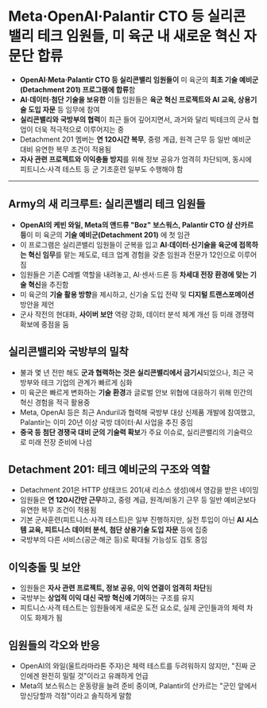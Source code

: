 # Meta·OpenAI·Palantir CTO 등 실리콘 밸리 테크 임원들, 미 육군 내 새로운 혁신 자문단 합류


* **OpenAI·Meta·Palantir CTO 등 실리콘밸리 임원들이** 미 육군의 **최초 기술 예비군(Detachment 201) 프로그램에 합류**함
* **AI·데이터·첨단 기술을 보유한** 이들 임원들은 **육군 혁신 프로젝트와 AI 교육, 상용기술 도입 자문** 등 임무에 참여
* **실리콘밸리와 국방부의 협력**이 최근 들어 깊어지면서, 과거와 달리 빅테크의 군사 협업이 더욱 적극적으로 이루어지는 중
* Detachment 201 멤버는 **연 120시간 복무**, 중령 계급, 원격 근무 등 일반 예비군 대비 유연한 복무 조건이 적용됨
* **자사 관련 프로젝트와 이익충돌 방지**를 위해 정보 공유가 엄격히 차단되며, 동시에 피트니스·사격 테스트 등 군 기초훈련 일부도 수행해야 함

---

Army의 새 리크루트: 실리콘밸리 테크 임원들
--------------------------

* **OpenAI의 케빈 와일, Meta의 앤드류 "Boz" 보스워스, Palantir CTO 샴 산카르 등**이 미 육군의 **기술 예비군(Detachment 201)** 에 첫 임관
* 이 프로그램은 실리콘밸리 임원들이 군복을 입고 **AI·데이터·신기술을 육군에 접목하는 혁신 임무**를 맡는 제도로, 테크 업계 경험을 갖춘 임원과 전문가 12인으로 이루어짐
* 임원들은 기존 C레벨 역할을 내려놓고, AI·센서·드론 등 **차세대 전장 환경에 맞는 기술 혁신**을 추진함
* 미 육군의 **기술 활용 방향**을 제시하고, 신기술 도입 전략 및 **디지털 트랜스포메이션** 방안을 제언
* 군사 작전의 현대화, **사이버 보안** 역량 강화, 데이터 분석 체계 개선 등 미래 경쟁력 확보에 중점을 둠

실리콘밸리와 국방부의 밀착
--------------

* 불과 몇 년 전만 해도 **군과 협력하는 것은 실리콘밸리에서 금기시**되었으나, 최근 국방부와 테크 기업의 관계가 빠르게 심화
* 미 육군은 빠르게 변화하는 **기술 환경**과 글로벌 안보 위협에 대응하기 위해 민간의 혁신 경험을 적극 활용중
* Meta, OpenAI 등은 최근 Anduril과 협력해 국방부 대상 신제품 개발에 참여했고, Palantir는 이미 20년 이상 국방 데이터·AI 사업을 추진 중임
* **중국 등 첨단 경쟁국 대비 군의 기술력 확보**가 주요 이슈로, 실리콘밸리의 기술력으로 미래 전장 준비에 나섬

Detachment 201: 테크 예비군의 구조와 역할
------------------------------

* Detachment 201은 HTTP 상태코드 201(새 리소스 생성)에서 영감을 받은 네이밍
* 임원들은 **연 120시간만 근무**하고, 중령 계급, 원격/비동기 근무 등 일반 예비군보다 유연한 복무 조건이 적용됨
* 기본 군사훈련(피트니스·사격 테스트)은 일부 진행하지만, 실전 투입이 아닌 **AI 시스템 교육, 피트니스 데이터 분석, 첨단 상용기술 도입 자문** 등에 집중
* 국방부의 다른 서비스(공군·해군 등)로 확대될 가능성도 검토 중임

이익충돌 및 보안
---------

* 임원들은 **자사 관련 프로젝트, 정보 공유, 이익 연결이 엄격히 차단**됨
* 국방부는 **상업적 이익 대신 국방 혁신에 기여**하는 구조를 유지
* 피트니스·사격 테스트는 임원들에게 새로운 도전 요소로, 실제 군인들과의 체력 차이도 화제가 됨

임원들의 각오와 반응
-----------

* OpenAI의 와일(울트라마라톤 주자)은 체력 테스트를 두려워하지 않지만, "진짜 군인에겐 완전히 밀릴 것"이라고 유쾌하게 언급
* Meta의 보스워스는 운동량을 늘려 준비 중이며, Palantir의 산카르는 "군인 앞에서 망신당할까 걱정"이라고 솔직하게 말함
